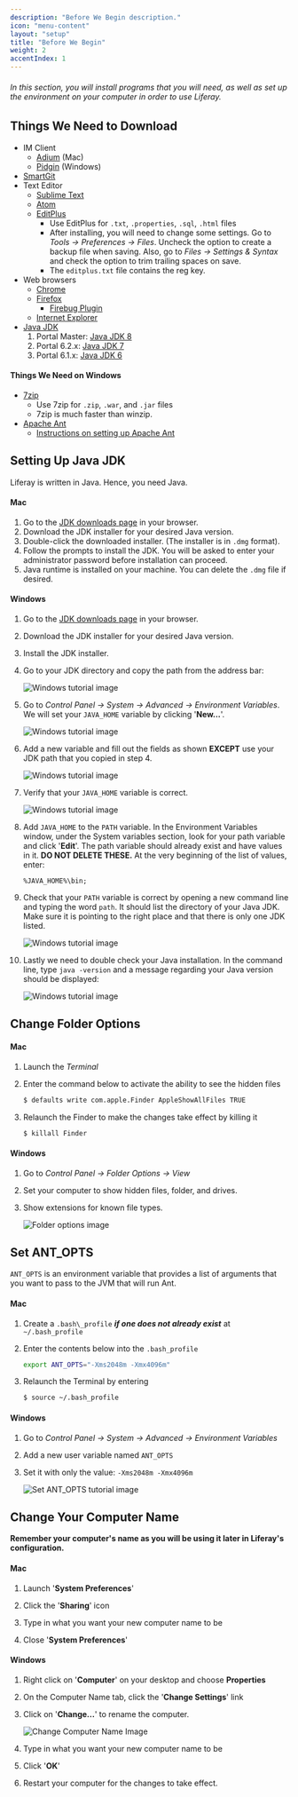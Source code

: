 ```yaml
---
description: "Before We Begin description."
icon: "menu-content"
layout: "setup"
title: "Before We Begin"
weight: 2
accentIndex: 1
---
```


###### In this section, you will install programs that you will need, as well as set up the environment on your computer in order to use Liferay.

<article id="downloads">

## Things We Need to Download

- IM Client
	- [Adium](//adium.im/) (Mac)
	- [Pidgin](//pidgin.im/) (Windows)
- [SmartGit](//www.syntevo.com/smartgit/index.html)
- Text Editor
	- [Sublime Text](//www.sublimetext.com/)
	- [Atom](//atom.io/)
	- [EditPlus](//www.editplus.com/)
		- Use EditPlus for `.txt`, `.properties`, `.sql`, `.html` files
		- After installing, you will need to change some settings. Go to _Tools &rarr; Preferences &rarr; Files_. Uncheck the option to create a backup file  when saving. Also, go to _Files &rarr; Settings & Syntax_ and check the option to trim trailing spaces on save.
		- The `editplus.txt` file contains the reg key.
- Web browsers
	- [Chrome](//www.google.com/chrome)
	- [Firefox](//www.mozilla.org/en-US/firefox/new/)
		- [Firebug Plugin](//getfirebug.com/)
	- [Internet Explorer](//support.microsoft.com/en-us/help/17621/internet-explorer-downloads)
- [Java JDK](//www.oracle.com/technetwork/java/javase/downloads/index.html)
	1. Portal Master: [Java JDK 8](//www.oracle.com/technetwork/java/javase/downloads/jdk8-downloads-2133151.html#jdk-8u101-oth-JPR)
	2. Portal 6.2.x: [Java JDK 7](//www.oracle.com/technetwork/java/javase/downloads/jdk7-downloads-1880260.html#jdk-7u79-oth-JPR)
	3. Portal 6.1.x: [Java JDK 6](//www.oracle.com/technetwork/java/javasebusiness/downloads/java-archive-downloads-javase6-419409.html#jdk-6u45-oth-JPR)

#### Things We Need on Windows

[//]: # (EDITS -- need to add in the 'Instructions on Setting up Apache Ant' since it will be on this site rather than in.liferay.com. For now it links to the home page  -Ben)

- [7zip](//sourceforge.net/projects/sevenzip/)
	- Use 7zip for `.zip`, `.war`, and `.jar` files
	- 7zip is much faster than winzip.
- [Apache Ant](//ant.apache.org/)
	- [Instructions on setting up Apache Ant](/)

</article>

<article id="settingUpJDK">

## Setting Up Java JDK

Liferay is written in Java. Hence, you need Java.

#### Mac

1. Go to the [JDK downloads page](//www.oracle.com/technetwork/java/javase/downloads/index.html) in your browser.
2. Download the JDK installer for your desired Java version.
3. Double-click the downloaded installer.  (The installer is in `.dmg` format).
4. Follow the prompts to install the JDK. You will be asked to enter your administrator password before installation can proceed.
5. Java runtime is installed on your machine.  You can delete the `.dmg` file if desired.

#### Windows

1. Go to the [JDK downloads page](//www.oracle.com/technetwork/java/javase/downloads/index.html) in your browser.
2. Download the JDK installer for your desired Java version.
3. Install the JDK installer.
4. Go to your JDK directory and copy the path from the address bar:

	![Windows tutorial image](/images/setup-JDK-01.jpg)

5. Go to _Control Panel &rarr; System &rarr; Advanced &rarr; Environment Variables_. We will set your `JAVA_HOME` variable by clicking '**New...**'.

	![Windows tutorial image](/images/setup-JDK-02.jpg)

6. Add a new variable and fill out the fields as shown **EXCEPT** use your JDK path that you copied in step 4.

	![Windows tutorial image](/images/setup-JDK-03.jpg)

7. Verify that your `JAVA_HOME` variable is correct.

	![Windows tutorial image](/images/setup-JDK-04.jpg)

8. Add `JAVA_HOME` to the `PATH` variable. In the Environment Variables window, under the System variables section, look for your path variable and click '**Edit**'. The path variable should already exist and have values in it. **DO NOT DELETE THESE.** At the very beginning of the list of values, enter:

	```
	%JAVA_HOME%\bin;
	```

9. Check that your `PATH` variable is correct by opening a new command line and typing the word `path`. It should list the directory of your Java JDK. Make sure it is pointing to the right place and that there is only one JDK listed.

	![Windows tutorial image](/images/setup-JDK-05.jpg)

10. Lastly we need to double check your Java installation. In the command line, type `java -version` and a message regarding your Java version should be displayed:

	![Windows tutorial image](/images/setup-JDK-06.jpg)

</article>

<article id="changeFolderOptions">

## Change Folder Options

#### Mac

1. Launch the _Terminal_

2. Enter the command below to activate the ability to see the hidden files

	```bash
	$ defaults write com.apple.Finder AppleShowAllFiles TRUE
	```

3. Relaunch the Finder to make the changes take effect by killing it

	```bash
	$ killall Finder
	```

#### Windows

1. Go to _Control Panel &rarr; Folder Options &rarr; View_

2. Set your computer to show hidden files, folder, and drives.

3. Show extensions for known file types.

	![Folder options image](/images/change-folder-options.jpg)

</article>

<article id="setAntOpts">

## Set ANT_OPTS

`ANT_OPTS` is an environment variable that provides a list of arguments that you want to pass to the JVM that will run Ant.

#### Mac

1. Create a `.bash\_profile` _**if one does not already exist**_ at `~/.bash_profile`

2. Enter the contents below into the `.bash_profile`

	```bash
	export ANT_OPTS="-Xms2048m -Xmx4096m"
	```

3. Relaunch the Terminal by entering

	```bash
	$ source ~/.bash_profile
	```

#### Windows

1. Go to _Control Panel &rarr; System &rarr; Advanced &rarr; Environment Variables_

2. Add a new user variable named `ANT_OPTS`

3. Set it with only the value: `-Xms2048m -Xmx4096m`

	![Set ANT_OPTS tutorial image](/images/set-ant-opts.jpg)

</article>

<article id="changeComputerName">

## Change Your Computer Name

**Remember your computer's name as you will be using it later in Liferay's configuration.**

#### Mac

1. Launch '**System Preferences**'

2. Click the '**Sharing**' icon

3. Type in what you want your new computer name to be

4. Close '**System Preferences**'

#### Windows

1. Right click on '**Computer**' on your desktop and choose **Properties**

2. On the Computer Name tab, click the '**Change Settings**' link

3. Click on '**Change...**' to rename the computer.

	![Change Computer Name Image](/images/change-computer-name.jpg)

4. Type in what you want your new computer name to be

5. Click '**OK**'

6. Restart your computer for the changes to take effect.

</article>
